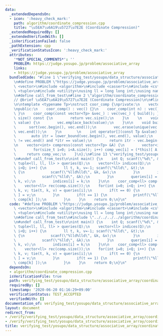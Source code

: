 ```yaml
---
data:
  _extendedDependsOn:
  - icon: ':heavy_check_mark:'
    path: algorithm/coordinate_compression.cpp
    title: "\u5EA7\u6A19\u5727\u7E2E (Coordinate Compression)"
  _extendedRequiredBy: []
  _extendedVerifiedWith: []
  _isVerificationFailed: false
  _pathExtension: cpp
  _verificationStatusIcon: ':heavy_check_mark:'
  attributes:
    '*NOT_SPECIAL_COMMENTS*': ''
    PROBLEM: https://judge.yosupo.jp/problem/associative_array
    links:
    - https://judge.yosupo.jp/problem/associative_array
  bundledCode: "#line 1 \"verifying_test/yosupo/data_structure/associative_array/coordinate_compression.test.cpp\"\
    \n#define PROBLEM \"https://judge.yosupo.jp/problem/associative_array\"\n#include\
    \ <vector>\n#include <algorithm>\n#include <cassert>\n#include <cstdio>\n#include\
    \ <tuple>\n#include <utility>\nusing ll = long long int;\nusing namespace std;\n\
    \n#define call_from_test\n#line 2 \"algorithm/coordinate_compression.cpp\"\n\n\
    // @brief \u5EA7\u6A19\u5727\u7E2E (Coordinate Compression)\n\n#line 8 \"algorithm/coordinate_compression.cpp\"\
    \n\ntemplate <typename Tp>\nstruct coor_comp {\nprivate:\n    vector<Tp> vec;\n\
    \npublic:\n    coor_comp() : vec() {}\n    coor_comp(int n) : vec() { vec.reserve(n);\
    \ }\n    coor_comp(const vector<Tp> &vec_) : vec(vec_) { build(); }\n\n    size_t\
    \ size() const {\n        return vec.size();\n    }\n    \n    void emplace_back(Tp\
    \ value) {\n        vec.emplace_back(value);\n    }\n\n    void build() {\n  \
    \      sort(vec.begin(), vec.end());\n        vec.erase(unique(vec.begin(), vec.end()),\
    \ vec.end());\n    }\n       \n    int operator[](const Tp &value) const {\n \
    \       auto itr = lower_bound(vec.begin(), vec.end(), value);\n        assert(itr\
    \ != vec.end() and *itr == value);\n        return itr - vec.begin();\n    }\n\
    \n    vector<int> compress(const vector<Tp> &A) {\n        vector<int> comp_vec(A.size());\n\
    \        for(size_t i=0; i<A.size(); i++) comp_vec[i] = (*this)[ A[i] ];\n   \
    \     return comp_vec;\n    }\n};\n#line 13 \"verifying_test/yosupo/data_structure/associative_array/coordinate_compression.test.cpp\"\
    \n#undef call_from_test\n\nint main() {\n    int Q; scanf(\"%d\", &Q);\n    vector<\
    \ tuple<ll, ll, ll> > queries(Q);\n    vector<ll> indices(Q);\n    for(int i=0;\
    \ i<Q; i++) {\n        ll t, k, v=-1; scanf(\"%lld\", &t);\n        if(t == 0)\
    \ {\n            scanf(\"%lld%lld\", &k, &v);\n        }\n        if(t == 1) {\n\
    \            scanf(\"%lld\", &k);\n        }\n        queries[i] = make_tuple(t,\
    \ k, v);\n        indices[i] = k;\n    }\n\n    coor_comp<ll> comp(indices);\n\
    \    vector<ll> rec(comp.size());\n    for(int i=0; i<Q; i++) {\n        ll t,\
    \ k, v; tie(t, k, v) = queries[i];\n        if(t == 0) {\n            rec[ comp[k]\
    \ ] = v;\n        }\n        if(t == 1) {\n            printf(\"%lld\\n\", rec[\
    \ comp[k] ]);\n        }\n    }\n    return 0;\n}\n"
  code: "#define PROBLEM \"https://judge.yosupo.jp/problem/associative_array\"\n#include\
    \ <vector>\n#include <algorithm>\n#include <cassert>\n#include <cstdio>\n#include\
    \ <tuple>\n#include <utility>\nusing ll = long long int;\nusing namespace std;\n\
    \n#define call_from_test\n#include \"../../../../algorithm/coordinate_compression.cpp\"\
    \n#undef call_from_test\n\nint main() {\n    int Q; scanf(\"%d\", &Q);\n    vector<\
    \ tuple<ll, ll, ll> > queries(Q);\n    vector<ll> indices(Q);\n    for(int i=0;\
    \ i<Q; i++) {\n        ll t, k, v=-1; scanf(\"%lld\", &t);\n        if(t == 0)\
    \ {\n            scanf(\"%lld%lld\", &k, &v);\n        }\n        if(t == 1) {\n\
    \            scanf(\"%lld\", &k);\n        }\n        queries[i] = make_tuple(t,\
    \ k, v);\n        indices[i] = k;\n    }\n\n    coor_comp<ll> comp(indices);\n\
    \    vector<ll> rec(comp.size());\n    for(int i=0; i<Q; i++) {\n        ll t,\
    \ k, v; tie(t, k, v) = queries[i];\n        if(t == 0) {\n            rec[ comp[k]\
    \ ] = v;\n        }\n        if(t == 1) {\n            printf(\"%lld\\n\", rec[\
    \ comp[k] ]);\n        }\n    }\n    return 0;\n}\n"
  dependsOn:
  - algorithm/coordinate_compression.cpp
  isVerificationFile: true
  path: verifying_test/yosupo/data_structure/associative_array/coordinate_compression.test.cpp
  requiredBy: []
  timestamp: '2020-06-20 01:16:29+09:00'
  verificationStatus: TEST_ACCEPTED
  verifiedWith: []
documentation_of: verifying_test/yosupo/data_structure/associative_array/coordinate_compression.test.cpp
layout: document
redirect_from:
- /verify/verifying_test/yosupo/data_structure/associative_array/coordinate_compression.test.cpp
- /verify/verifying_test/yosupo/data_structure/associative_array/coordinate_compression.test.cpp.html
title: verifying_test/yosupo/data_structure/associative_array/coordinate_compression.test.cpp
---
```


